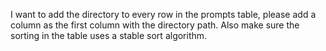 I want to add the directory to every row in the prompts table, please add a
column as the first column with the directory path. Also make sure the
sorting in the table uses a stable sort algorithm.
